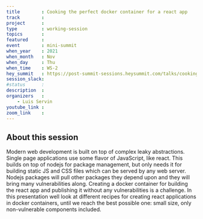 ```yaml
---
title        : Cooking the perfect docker container for a react app
track        : 
project      : 
type         : working-session
topics       :
featured     :
event        : mini-summit
when_year    : 2021
when_month   : Nov
when_day     : Thu
when_time    : WS-2
hey_summit   : https://post-summit-sessions.heysummit.com/talks/cooking-the-perfect-docker-container-for-a-react-app/
session_slack:
#status      : 
description  :
organizers   :
    - Luis Servin
youtube_link : 
zoom_link    : 
---
```


## About this session
Modern web development is built on top of complex leaky abstractions. Single page applications use some flavor of JavaScript, like react. 
This builds on top of nodejs for package management, but only needs it for building static JS and CSS files which can be served by any web server. 
Nodejs packages will pull other packages they depend upon and they will bring many vulnerabilities along. Creating a docker container for building the 
react app and publishing it without any vulnerabilities is a challenge. In this presentation well look at different recipes for creating react applications 
in docker containers, until we reach the best possible one: small size, only non-vulnerable components included.
